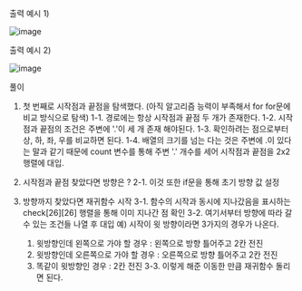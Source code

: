 출력 예시 1)

![image](https://user-images.githubusercontent.com/64742982/158112337-9e5bb912-ae6b-47a0-976b-4f681eb6cc6a.png)

출력 예시 2)

![image](https://user-images.githubusercontent.com/64742982/158112400-9239ec58-aa3d-4149-98a8-ee216e41f23e.png)

풀이

1. 첫 번째로 시작점과 끝점을 탐색했다. (아직 알고리즘 능력이 부족해서 for for문에 비교 방식으로 탐색)
  1-1. 경로에는 항상 시작점과 끝점 두 개가 존재한다. 
  1-2. 시작점과 끝점의 조건은 주변에 '.'이 세 개 존재 해야된다.
  1-3. 확인하려는 점으로부터 상, 하, 좌, 우를 비교하면 된다.
  1-4. 배열의 크기를 넘는 다는 것은 주변에 .이 있다는 말과 같기 때문에 count 변수를 통해 주변 '.' 개수를 세어 시작점과 끝점을 2x2 행렬에 대입.

2. 시작점과 끝점 찾았다면 방향은 ? 
  2-1. 이것 또한 if문을 통해 초기 방향 값 설정

3. 방향까지 찾았다면 재귀함수 시작
  3-1. 함수의 시작과 동시에 지나갔음을 표시하는 check[26][26] 행렬을 통해 이미 지나간 점 확인
  3-2. 여기서부터 방향에 따라 갈 수 있는 조건들 나열 후 대입
    예) 시작이 윗 방향이라면 3가지의 경우가 나온다.
      1. 윗방향인데 왼쪽으로 가야 할 경우 : 왼쪽으로 방향 틀어주고 2칸 전진
      2. 윗방향인데 오른쪽으로 가야 할 경우 : 오른쪽으로 방향 틀어주고 2칸 전진 
      3. 똑같이 윗방향인 경우 : 2칸 전진
  3-3. 이렇게 해준 이동한 만큼 재귀함수 돌리면 된다.  
